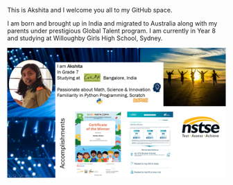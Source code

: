 
This is Akshita and I welcome you all to my GitHub space. 

I am born and brought up in India and migrated to Australia along with my parents under prestigious Global Talent program. I am currently in Year 8 and studying at Willoughby Girls High School, Sydney.

![Akshita](https://github.com/akshita001/ProfileSummary/blob/main/images/Akshita.png)

<!--
**akshita001/akshita001** is a ✨ _special_ ✨ repository because its `README.md` (this file) appears on your GitHub profile.

Here are some ideas to get you started:

- 🔭 I’m currently working on ...
- 🌱 I’m currently learning ...
- 👯 I’m looking to collaborate on ...
- 🤔 I’m looking for help with ...
- 💬 Ask me about ...
- 📫 How to reach me: ...
- 😄 Pronouns: ...
- ⚡ Fun fact: ...
- ### Hi Everybody 👋 This is Akshita's Den!!
-->
